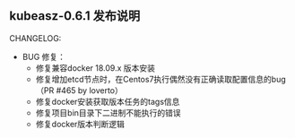## kubeasz-0.6.1 发布说明

CHANGELOG:
- BUG 修复：
  - 修复兼容docker 18.09.x 版本安装
  - 修复增加etcd节点时，在Centos7执行偶然没有正确读取配置信息的bug（PR #465 by loverto）
  - 修复docker安装获取版本任务的tags信息
  - 修复项目bin目录下二进制不能执行的错误
  - 修复docker版本判断逻辑
